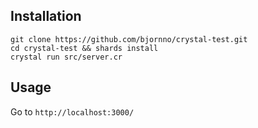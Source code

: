 
## Installation

```
git clone https://github.com/bjornno/crystal-test.git
cd crystal-test && shards install
crystal run src/server.cr
```

## Usage

Go to `http://localhost:3000/` 
